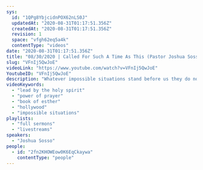 ```yaml
---
sys:
  id: "1QPg8YbjcidnPOX62nLS0J"
  updatedAt: "2020-08-31T01:17:51.356Z"
  createdAt: "2020-08-31T01:17:51.356Z"
  revision: 1
  space: "vfgh62eq5a4k"
  contentType: "videos"
date: "2020-08-31T01:17:51.356Z"
title: "08/30/2020 | Called For Such A Time As This (Pastor Joshua Sosso)"
slug: "VFnIj5QwJoE"
videoLink: "https://www.youtube.com/watch?v=VFnIj5QwJoE"
YoutubeID: "VFnIj5QwJoE"
description: "Whatever impossible situations stand before us they do not matter because God can turn any situation around for His good! Pastor Josh discusses how the evil Haman had plotted against Mordecai was turned against him. God is directing us for a time such as this as he directed and perfectly placed Esther and Mordecai for their time. \"Consecrate yourselves, for tomorrow the Lord will do amazing things among you.\" Joshua 3:5 This sermon was delivered by Pastor Josh Sosso at Freedom Fellowship Church International on August 30, 2020."
videoKeywords:
  - "lead by the holy spirit"
  - "power of prayer"
  - "book of esther"
  - "hollywood"
  - "impossible situations"
playlists:
  - "full sermons"
  - "livestreams"
speakers:
  - "Joshua Sosso"
people:
  - id: "2fn2KHOWEow0K6EqCkaywa"
    contentType: "people"
---
```


